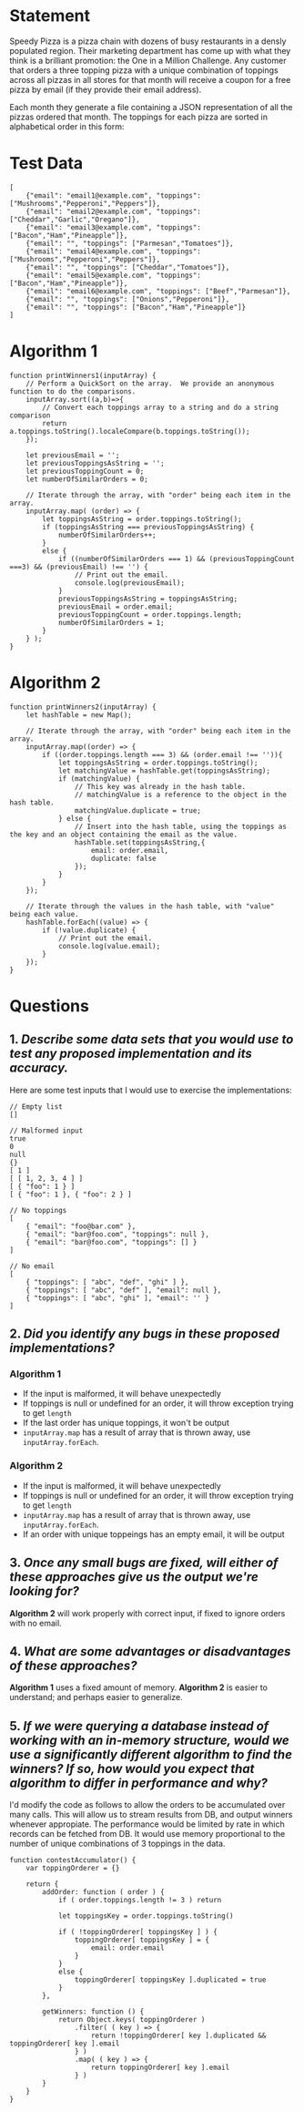 # Statement

Speedy Pizza is a pizza chain with dozens of busy restaurants in a densly populated region. 
Their marketing department has come up with what they think is a brilliant promotion: the One in a Million Challenge. 
Any customer that orders a three topping pizza with a unique combination of toppings across all pizzas in all stores for that month will receive a coupon for a free pizza by email (if they provide their email address).

Each month they generate a file containing a JSON representation of all the pizzas ordered that month. The toppings for each pizza are sorted in alphabetical order in this form:

# Test Data
```
[
    {"email": "email1@example.com", "toppings":["Mushrooms","Pepperoni","Peppers"]},
    {"email": "email2@example.com", "toppings":["Cheddar","Garlic","Oregano"]},
    {"email": "email3@example.com", "toppings": ["Bacon","Ham","Pineapple"]},
    {"email": "", "toppings": ["Parmesan","Tomatoes"]},
    {"email": "email4@example.com", "toppings":["Mushrooms","Pepperoni","Peppers"]},
    {"email": "", "toppings": ["Cheddar","Tomatoes"]},
    {"email": "email5@example.com", "toppings": ["Bacon","Ham","Pineapple"]},
    {"email": "email6@example.com", "toppings": ["Beef","Parmesan"]},
    {"email": "", "toppings": ["Onions","Pepperoni"]},
    {"email": "", "toppings": ["Bacon","Ham","Pineapple"]}
]
```

# Algorithm 1
```
function printWinners1(inputArray) {
    // Perform a QuickSort on the array.  We provide an anonymous function to do the comparisons.   
    inputArray.sort((a,b)=>{
        // Convert each toppings array to a string and do a string comparison
        return a.toppings.toString().localeCompare(b.toppings.toString());
    });

    let previousEmail = '';
    let previousToppingsAsString = '';
    let previousToppingCount = 0;
    let numberOfSimilarOrders = 0;
    
    // Iterate through the array, with "order" being each item in the array.
    inputArray.map( (order) => {
        let toppingsAsString = order.toppings.toString();
        if (toppingsAsString === previousToppingsAsString) {
            numberOfSimilarOrders++;
        } 
        else {
            if ((numberOfSimilarOrders === 1) && (previousToppingCount ===3) && (previousEmail) !== '') {
                // Print out the email.
                console.log(previousEmail);
            }
            previousToppingsAsString = toppingsAsString;
            previousEmail = order.email;
            previousToppingCount = order.toppings.length;
            numberOfSimilarOrders = 1;
        } 
    } );
}
```

# Algorithm 2
```
function printWinners2(inputArray) {
    let hashTable = new Map();

    // Iterate through the array, with "order" being each item in the array.
    inputArray.map((order) => {
        if ((order.toppings.length === 3) && (order.email !== '')){
            let toppingsAsString = order.toppings.toString();
            let matchingValue = hashTable.get(toppingsAsString);
            if (matchingValue) {
                // This key was already in the hash table.
                // matchingValue is a reference to the object in the hash table.
                matchingValue.duplicate = true;
            } else {
                // Insert into the hash table, using the toppings as the key and an object containing the email as the value.
                hashTable.set(toppingsAsString,{
                    email: order.email,
                    duplicate: false
                });
            } 
        }
    });

    // Iterate through the values in the hash table, with "value" being each value.
    hashTable.forEach((value) => {
        if (!value.duplicate) {
            // Print out the email.
            console.log(value.email);
        }
    }); 
}
```

# Questions

## 1. *Describe some data sets that you would use to test any proposed implementation and its accuracy.*

Here are some test inputs that I would use to exercise the implementations:

```
// Empty list
[]

// Malformed input
true
0
null
{}      
[ 1 ]        
[ [ 1, 2, 3, 4 ] ]
[ { "foo": 1 } ]
[ { "foo": 1 }, { "foo": 2 } ]

// No toppings
[ 
    { "email": "foo@bar.com" }, 
    { "email": "bar@foo.com", "toppings": null },
    { "email": "bar@foo.com", "toppings": [] } 
]

// No email
[ 
    { "toppings": [ "abc", "def", "ghi" ] }, 
    { "toppings": [ "abc", "def" ], "email": null },
    { "toppings": [ "abc", "ghi" ], "email": '' } 
]
```

## 2. *Did you identify any bugs in these proposed implementations?*

### **Algorithm 1**

- If the input is malformed, it will behave unexpectedly
- If toppings is null or undefined for an order, it will throw exception trying to get `length`
- If the last order has unique toppings, it won't be output
- `inputArray.map` has a result of array that is thrown away, use `inputArray.forEach`.

### **Algorithm 2**

- If the input is malformed, it will behave unexpectedly
- If toppings is null or undefined for an order, it will throw exception trying to get `length`
- `inputArray.map` has a result of array that is thrown away, use `inputArray.forEach`.
- If an order with unique toppeings has an empty email, it will be output


## 3. *Once any small bugs are fixed, will either of these approaches give us the output we're looking for?*

**Algorithm 2** will work properly with correct input, if fixed to ignore orders with no email.


## 4. *What are some advantages or disadvantages of these approaches?*

**Algorithm 1** uses a fixed amount of memory.
**Algorithm 2** is easier to understand; and perhaps easier to generalize.


## 5. *If we were querying a database instead of working with an in-memory structure, would we use a significantly different algorithm to find the winners? If so, how would you expect that algorithm to differ in performance and why?*

I'd modify the code as follows to allow the orders to be accumulated over many calls.
This will allow us to stream results from DB, and output winners whenever appropiate.
The performance would be limited by rate in which records can be fetched from DB.
It would use memory proportional to the number of unique combinations of 3 toppings in the data.

```
function contestAccumulator() {
    var toppingOrderer = {}

    return {
        addOrder: function ( order ) {
            if ( order.toppings.length != 3 ) return

            let toppingsKey = order.toppings.toString()

            if ( !toppingOrderer[ toppingsKey ] ) {
                toppingOrderer[ toppingsKey ] = {
                    email: order.email
                }
            }
            else {
                toppingOrderer[ toppingsKey ].duplicated = true
            }
        },

        getWinners: function () {
            return Object.keys( toppingOrderer )
                .filter( ( key ) => {
                    return !toppingOrderer[ key ].duplicated && toppingOrderer[ key ].email
                } )
                .map( ( key ) => {
                    return toppingOrderer[ key ].email
                } )
        }
    }
}
```
